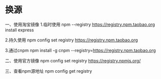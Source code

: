 # 换源
一、使用淘宝镜像
1.临时使用
npm --registry https://registry.npm.taobao.org install express

2.持久使用
npm config set registry https://registry.npm.taobao.org

3.通过cnpm
npm install -g cnpm --registry=https://registry.npm.taobao.org

二、使用官方镜像
npm config set registry https://registry.npmjs.org/

三、查看npm源地址
npm config get registry

